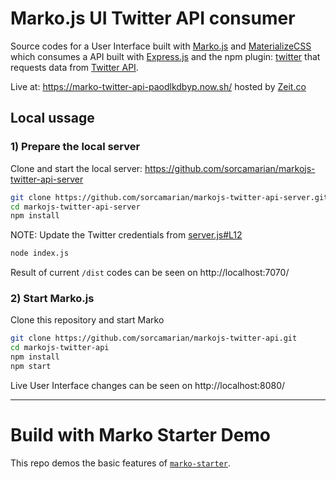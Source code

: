 # Marko.js UI Twitter API consumer
Source codes for a User Interface built with [Marko.js](https://markojs.com/) and [MaterializeCSS](http://materializecss.com/) which consumes a API built with [Express.js](http://expressjs.com/) and the npm plugin: [twitter](https://www.npmjs.com/package/twitter) that requests data from [Twitter API](https://developer.twitter.com/en/docs/api-reference-index).

Live at: https://marko-twitter-api-paodlkdbyp.now.sh/ hosted by [Zeit.co](https://zeit.co/)

## Local ussage

### 1) Prepare the local server
Clone and start the local server: https://github.com/sorcamarian/markojs-twitter-api-server
```bash
git clone https://github.com/sorcamarian/markojs-twitter-api-server.git
cd markojs-twitter-api-server
npm install
```
NOTE: Update the Twitter credentials from [server.js#L12](https://github.com/sorcamarian/markojs-twitter-api-server/blob/master/index.js#L12)
```bash
node index.js
```
Result of current `/dist` codes can be seen on http://localhost:7070/

### 2) Start Marko.js
Clone this repository and start Marko
```bash
git clone https://github.com/sorcamarian/markojs-twitter-api.git
cd markojs-twitter-api
npm install
npm start
```

Live User Interface changes can be seen on http://localhost:8080/


---

# Build with Marko Starter Demo
This repo demos the basic features of [`marko-starter`](https://github.com/marko-js/marko-starter).
